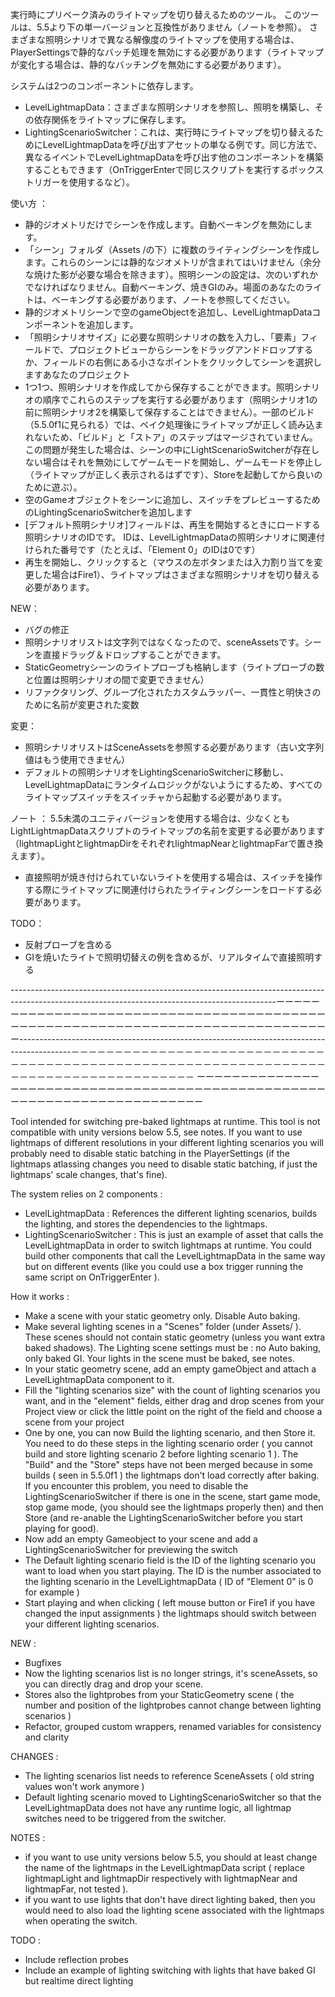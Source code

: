 実行時にプリベーク済みのライトマップを切り替えるためのツール。
このツールは、5.5より下の単一バージョンと互換性がありません（ノートを参照）。
さまざまな照明シナリオで異なる解像度のライトマップを使用する場合は、PlayerSettingsで静的なバッチ処理を無効にする必要があります（ライトマップが変化する場合は、静的なバッチングを無効にする必要があります）。

システムは2つのコンポーネントに依存します。
- LevelLightmapData：さまざまな照明シナリオを参照し、照明を構築し、その依存関係をライトマップに保存します。
- LightingScenarioSwitcher：これは、実行時にライトマップを切り替えるためにLevelLightmapDataを呼び出すアセットの単なる例です。同じ方法で、異なるイベントでLevelLightmapDataを呼び出す他のコンポーネントを構築することもできます（OnTriggerEnterで同じスクリプトを実行するボックストリガーを使用するなど）。

使い方 ：
- 静的ジオメトリだけでシーンを作成します。自動ベーキングを無効にします。
- 「シーン」フォルダ（Assets /の下）に複数のライティングシーンを作成します。これらのシーンには静的なジオメトリが含まれてはいけません（余分な焼けた影が必要な場合を除きます）。照明シーンの設定は、次のいずれかでなければなりません。自動ベーキング、焼きGIのみ。場面のあなたのライトは、ベーキングする必要があります、ノートを参照してください。
- 静的ジオメトリシーンで空のgameObjectを追加し、LevelLightmapDataコンポーネントを追加します。
- 「照明シナリオサイズ」に必要な照明シナリオの数を入力し、「要素」フィールドで、プロジェクトビューからシーンをドラッグアンドドロップするか、フィールドの右側にある小さなポイントをクリックしてシーンを選択しますあなたのプロジェクト
- 1つ1つ、照明シナリオを作成してから保存することができます。照明シナリオの順序でこれらのステップを実行する必要があります（照明シナリオ1の前に照明シナリオ2を構築して保存することはできません）。一部のビルド（5.5.0f1に見られる）では、ベイク処理後にライトマップが正しく読み込まれないため、「ビルド」と「ストア」のステップはマージされていません。この問題が発生した場合は、シーンの中にLightScenarioSwitcherが存在しない場合はそれを無効にしてゲームモードを開始し、ゲームモードを停止し（ライトマップが正しく表示されるはずです）、Storeを起動してから良いのために遊ぶ）。
- 空のGameオブジェクトをシーンに追加し、スイッチをプレビューするためのLightingScenarioSwitcherを追加します
- [デフォルト照明シナリオ]フィールドは、再生を開始するときにロードする照明シナリオのIDです。 IDは、LevelLightmapDataの照明シナリオに関連付けられた番号です（たとえば、「Element 0」のIDは0です）
- 再生を開始し、クリックすると（マウスの左ボタンまたは入力割り当てを変更した場合はFire1）、ライトマップはさまざまな照明シナリオを切り替える必要があります。

NEW：
- バグの修正
- 照明シナリオリストは文字列ではなくなったので、sceneAssetsです。シーンを直接ドラッグ＆ドロップすることができます。
- StaticGeometryシーンのライトプローブも格納します（ライトプローブの数と位置は照明シナリオの間で変更できません）
- リファクタリング、グループ化されたカスタムラッパー、一貫性と明快さのために名前が変更された変数

変更：
- 照明シナリオリストはSceneAssetsを参照する必要があります（古い文字列値はもう使用できません）
- デフォルトの照明シナリオをLightingScenarioSwitcherに移動し、LevelLightmapDataにランタイムロジックがないようにするため、すべてのライトマップスイッチをスイッチャから起動する必要があります。

ノート ：
5.5未満のユニティバージョンを使用する場合は、少なくともLightLightmapDataスクリプトのライトマップの名前を変更する必要があります（lightmapLightとlightmapDirをそれぞれlightmapNearとlightmapFarで置き換えます）。
- 直接照明が焼き付けられていないライトを使用する場合は、スイッチを操作する際にライトマップに関連付けられたライティングシーンをロードする必要があります。

TODO：
- 反射プローブを含める
- GIを焼いたライトで照明切替えの例を含めるが、リアルタイムで直接照明する

------------------------------------------------------------------------------------------------------------------------------------------------ーーーーーーーーーーーーーーーーーーーーーーーーーーーーーーーーーーーーーーーーーーーーーーーーーーーーーーーーーーーーーーーーーーーーーーーーーーーーーー-------------------------------------------------------------------------------------------－－－－－－－－－－－－－－－－－－－－－－－－－－－－－－－－－－－－－－－－－－－－－－－－－－－－－－－－－－－－－－－－－－－－－－－－－－－－－－－－－－－－－－
ーーーーーーーーーーーーーーーーーーーーーーーーーーーーーーーーーーーーーーーーーーーーーーーーーーーーーーーーーーーーーーーーーーーーーーーー



Tool intended for switching pre-baked lightmaps at runtime.
This tool is not compatible with unity versions below 5.5, see notes.
If you want to use lightmaps of different resolutions in your different lighting scenarios you will probably need to disable static batching in the PlayerSettings (if the lightmaps atlassing changes you need to disable static batching, if just the lightmaps' scale changes, that's fine).

The system relies on 2 components :
- LevelLightmapData : References the different lighting scenarios, builds the lighting, and stores the dependencies to the lightmaps.
- LightingScenarioSwitcher : This is just an example of asset that calls the LevelLightmapData in order to switch lightmaps at runtime. You could build other components that call the LevelLightmapData in the same way but on different events (like you could use a box trigger running the same script on OnTriggerEnter ).

How it works :
- Make a scene with your static geometry only. Disable Auto baking.
- Make several lighting scenes in a "Scenes" folder (under Assets/ ). These scenes should not contain static geometry (unless you want extra baked shadows). The Lighting scene settings must be : no Auto baking, only baked GI. Your lights in the scene must be baked, see notes.
- In your static geometry scene, add an empty gameObject and attach a LevelLightmapData component to it. 
- Fill the "lighting scenarios size" with the count of lighting scenarios you want, and in the "element" fields, either drag and drop scenes from your Project view or click the little point on the right of the field and choose a scene from your project
- One by one, you can now Build the lighting scenario, and then Store it. You need to do these steps in the lighting scenario order ( you cannot build and store lighting scenario 2 before lighting scenario 1 ). The "Build" and the "Store" steps have not been merged because in some builds ( seen in 5.5.0f1 ) the lightmaps don't load correctly after baking. If you encounter this problem, you need to disable the LightingScenarioSwitcher if there is one in the scene, start game mode, stop game mode, (you should see the lightmaps properly then) and then Store (and re-anable the LightingScenarioSwitcher before you start playing for good).
- Now add an empty Gameobject to your scene and add a LightingScenarioSwitcher for previewing the switch
- The Default lighting scenario field is the ID of the lighting scenario you want to load when you start playing. The ID is the number associated to the lighting scenario in the LevelLightmapData ( ID of "Element 0" is 0 for example )
- Start playing and when clicking ( left mouse button or Fire1 if you have changed the input assignments ) the lightmaps should switch between your different lighting scenarios.

NEW :
- Bugfixes
- Now the lighting scenarios list is no longer strings, it's sceneAssets, so you can directly drag and drop your scene.
- Stores also the lightprobes from your StaticGeometry scene ( the number and position of the lightprobes cannot change between lighting scenarios )
- Refactor, grouped custom wrappers, renamed variables for consistency and clarity

CHANGES :
- The lighting scenarios list needs to reference SceneAssets ( old string values won't work anymore )
- Default lighting scenario moved to LightingScenarioSwitcher so that the LevelLightmapData does not have any runtime logic, all lightmap switches need to be triggered from the switcher.

NOTES : 
- if you want to use unity versions below 5.5, you should at least change the name of the lightmaps in the LevelLightmapData script ( replace lightmapLight and lightmapDir respectively with lightmapNear and lightmapFar, not tested ).
- if you want to use lights that don't have direct lighting baked, then you would need to also load the lighting scene associated with the lightmaps when operating the switch.

TODO :
- Include reflection probes
- Include an example of lighting switching with lights that have baked GI but realtime direct lighting
